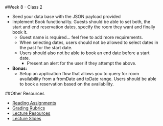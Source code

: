 #Week 8 - Class 2
* Seed your data base with the JSON payload provided
* Implement Book functionality. Guests should be able to set both, the start and end reservation dates, specify the room they want and finally book it.
	* Guest name is required... feel free to add more requirements.
	* When selecting dates, users should not be allowed to select dates in the past for the start date.
	* Users should also not be able to book an end date before a start date.
		* Present an alert for the user if they attempt the above.
* **Bonus:**
	* Setup an application flow that allows you to query for room availability from a fromDate and toDate range. Users should be able to book a reservation based on the availability.

##Other Resources
* [Reading Assignments](../../Resources/ra-grading-standard/)
* [Grading Rubrics](../../Resources/)
* [Lecture Resources](lecture/)
* [Lecture Slides](https://www.icloud.com/keynote/000-Qi14_eb1T6KVNuuGSu4aA#Week8-Class2)
